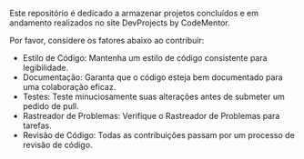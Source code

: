 Este repositório é dedicado a armazenar projetos concluídos e em andamento realizados no site DevProjects by CodeMentor.

Por favor, considere os fatores abaixo ao contribuir:
- Estilo de Código: Mantenha um estilo de código consistente para legibilidade.
- Documentação: Garanta que o código esteja bem documentado para uma colaboração eficaz.
- Testes: Teste minuciosamente suas alterações antes de submeter um pedido de pull.
- Rastreador de Problemas: Verifique o Rastreador de Problemas para tarefas.
- Revisão de Código: Todas as contribuições passam por um processo de revisão de código.
